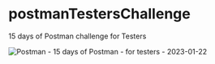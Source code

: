 # postmanTestersChallenge
15 days of Postman challenge for Testers

![Postman - 15 days of Postman - for testers - 2023-01-22](https://user-images.githubusercontent.com/22134132/214056585-7b1761f1-c291-485e-8ef7-78cabdd1c05e.png)
